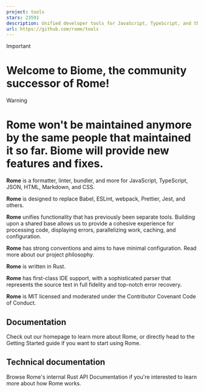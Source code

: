 ```yaml
---
project: tools
stars: 23591
description: Unified developer tools for JavaScript, TypeScript, and the web
url: https://github.com/rome/tools
---
```


Important

Welcome to Biome, the community successor of Rome!
==================================================

Warning

Rome won't be maintained anymore by the same people that maintained it so far. Biome will provide new features and fixes.
=========================================================================================================================

**Rome** is a formatter, linter, bundler, and more for JavaScript, TypeScript, JSON, HTML, Markdown, and CSS.

**Rome** is designed to replace Babel, ESLint, webpack, Prettier, Jest, and others.

**Rome** unifies functionality that has previously been separate tools. Building upon a shared base allows us to provide a cohesive experience for processing code, displaying errors, parallelizing work, caching, and configuration.

**Rome** has strong conventions and aims to have minimal configuration. Read more about our project philosophy.

**Rome** is written in Rust.

**Rome** has first-class IDE support, with a sophisticated parser that represents the source text in full fidelity and top-notch error recovery.

**Rome** is MIT licensed and moderated under the Contributor Covenant Code of Conduct.

Documentation
-------------

Check out our homepage to learn more about Rome, or directly head to the Getting Started guide if you want to start using Rome.

Technical documentation
-----------------------

Browse Rome's internal Rust API Documentation if you're interested to learn more about how Rome works.
